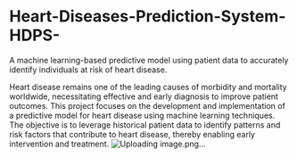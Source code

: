 # Heart-Diseases-Prediction-System-HDPS-
A machine learning-based predictive model using patient data to accurately identify individuals at risk of heart disease.


Heart disease remains one of the leading causes of morbidity and mortality worldwide, necessitating effective and early diagnosis to improve patient outcomes. This project focuses on the development and implementation of a predictive model for heart disease using machine learning techniques. The objective is to leverage historical patient data to identify patterns and risk factors that contribute to heart disease, thereby enabling early intervention and treatment.
![Uploading image.png…]()
